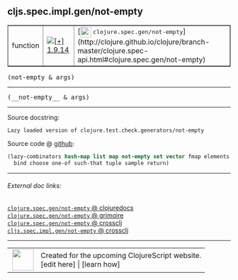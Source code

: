 ## cljs.spec.impl.gen/not-empty



 <table border="1">
<tr>
<td>function</td>
<td><a href="https://github.com/cljsinfo/cljs-api-docs/tree/1.9.14"><img valign="middle" alt="[+] 1.9.14" title="Added in 1.9.14" src="https://img.shields.io/badge/+-1.9.14-lightgrey.svg"></a> </td>
<td>
[<img height="24px" valign="middle" src="http://i.imgur.com/1GjPKvB.png"> <samp>clojure.spec.gen/not-empty</samp>](http://clojure.github.io/clojure/branch-master/clojure.spec-api.html#clojure.spec.gen/not-empty)
</td>
</tr>
</table>

<samp>(not-empty & args)</samp><br>

---

 <samp>
(__not-empty__ & args)<br>
</samp>

---





Source docstring:

```
Lazy loaded version of clojure.test.check.generators/not-empty
```


Source code @ [github]():

```clj
(lazy-combinators hash-map list map not-empty set vector fmap elements
  bind choose one-of such-that tuple sample return)
```

<!--
Repo - tag - source tree - lines:

 <pre>

</pre>

-->

---



###### External doc links:

[`clojure.spec.gen/not-empty` @ clojuredocs](http://clojuredocs.org/clojure.spec.gen/not-empty)<br>
[`clojure.spec.gen/not-empty` @ grimoire](http://conj.io/store/v1/org.clojure/clojure/1.7.0-beta3/clj/clojure.spec.gen/not-empty/)<br>
[`clojure.spec.gen/not-empty` @ crossclj](http://crossclj.info/fun/clojure.spec.gen/not-empty.html)<br>
[`cljs.spec.impl.gen/not-empty` @ crossclj](http://crossclj.info/fun/cljs.spec.impl.gen.cljs/not-empty.html)<br>

---

 <table>
<tr><td>
<img valign="middle" align="right" width="48px" src="http://i.imgur.com/Hi20huC.png">
</td><td>
Created for the upcoming ClojureScript website.<br>
[edit here] | [learn how]
</td></tr></table>

[edit here]:https://github.com/cljsinfo/cljs-api-docs/blob/master/cljsdoc/cljs.spec.impl.gen/not-empty.cljsdoc
[learn how]:https://github.com/cljsinfo/cljs-api-docs/wiki/cljsdoc-files

<!--

This information was too distracting to show to readers, but I'll leave it
commented here since it is helpful to:

- pretty-print the data used to generate this document
- and show how to retrieve that data



The API data for this symbol:

```clj
{:ns "cljs.spec.impl.gen",
 :name "not-empty",
 :signature ["[& args]"],
 :name-encode "not-empty",
 :history [["+" "1.9.14"]],
 :type "function",
 :clj-equiv {:full-name "clojure.spec.gen/not-empty",
             :url "http://clojure.github.io/clojure/branch-master/clojure.spec-api.html#clojure.spec.gen/not-empty"},
 :full-name-encode "cljs.spec.impl.gen/not-empty",
 :source {:code "(lazy-combinators hash-map list map not-empty set vector fmap elements\n  bind choose one-of such-that tuple sample return)",
          :title "Source code",
          :repo "clojurescript",
          :tag "r1.9.36",
          :filename "src/main/cljs/cljs/spec/impl/gen.cljs",
          :lines [69 70],
          :url "https://github.com/clojure/clojurescript/blob/r1.9.36/src/main/cljs/cljs/spec/impl/gen.cljs#L69-L70"},
 :usage ["(not-empty & args)"],
 :full-name "cljs.spec.impl.gen/not-empty",
 :docstring "Lazy loaded version of clojure.test.check.generators/not-empty",
 :cljsdoc-url "https://github.com/cljsinfo/cljs-api-docs/blob/master/cljsdoc/cljs.spec.impl.gen/not-empty.cljsdoc"}

```

Retrieve the API data for this symbol:

```clj
;; from Clojure REPL
(require '[clojure.edn :as edn])
(-> (slurp "https://raw.githubusercontent.com/cljsinfo/cljs-api-docs/catalog/cljs-api.edn")
    (edn/read-string)
    (get-in [:symbols "cljs.spec.impl.gen/not-empty"]))
```

-->
